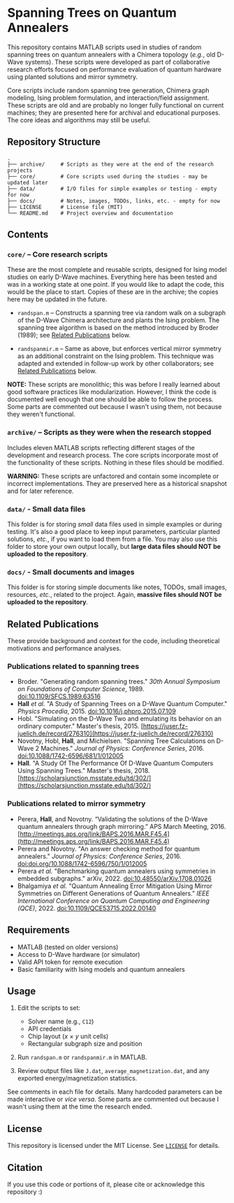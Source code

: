# Spanning Trees on Quantum Annealers
   
   This repository contains MATLAB scripts used in studies of random spanning trees on quantum annealers with a Chimera topology (_e.g._, old D-Wave systems). These scripts were developed as part of collaborative research efforts focused on performance evaluation of quantum hardware using planted solutions and mirror symmetry.
   
   Core scripts include random spanning tree generation, Chimera graph modeling, Ising problem formulation, and interaction/field assignment. These scripts are old and are probably no longer fully functional on current machines; they are presented here for archival and educational purposes. The core ideas and algorithms may still be useful.
   
## Repository Structure
   
    .
    ├── archive/     # Scripts as they were at the end of the research projects
    ├── core/        # Core scripts used during the studies - may be updated later
    ├── data/        # I/O files for simple examples or testing - empty for now
    ├── docs/        # Notes, images, TODOs, links, etc. - empty for now
    ├── LICENSE      # License file (MIT)
    └── README.md    # Project overview and documentation
   
## Contents
   
   ### `core/` – Core research scripts
   
   These are the most complete and reusable scripts, designed for Ising model studies on early D-Wave machines. Everything here has been tested and was in a working state at one point. If you would like to adapt the code, this would be the place to start. Copies of these are in the archive; the copies here may be updated in the future.
   
   - `randspan.m` – Constructs a spanning tree via random walk on a subgraph of the D-Wave Chimera architecture and plants the Ising problem. The spanning tree algorithm is based on the method introduced by Broder (1989); see [Related Publications](#related-research-publications) below.
      
   - `randspanmir.m` – Same as above, but enforces vertical mirror symmetry as an additional constraint on the Ising problem. This technique was adapted and extended in follow-up work by other collaborators; see [Related Publications](#related-research-publications) below.
   
   **NOTE:** These scripts are monolithic; this was before I really learned about good software practices like modularization. However, I think the code is documented well enough that one should be able to follow the process. Some parts are commented out because I wasn't using them, not because they weren't functional.
   
   ### `archive/` – Scripts as they were when the research stopped
		
   Includes eleven MATLAB scripts reflecting different stages of the development and research process. The core scripts incorporate most of the functionality of these scripts. Nothing in these files should be modified.
   
   **WARNING:** These scripts are unfactored and contain some incomplete or incorrect implementations. They are preserved here as a historical snapshot and for later reference.
   
   ### `data/` - Small data files
   
   This folder is for storing *small* data files used in simple examples or during testing. It's also a good place to keep input parameters, particular planted solutions, _etc._, if you want to load them from a file. You may also use this folder to store your own output locally, but **large data files should NOT be uploaded to the repository**.
   
   ### `docs/` - Small documents and images

   This folder is for storing simple documents like notes, TODOs, small images, resources, _etc._, related to the project. Again, **massive files should NOT be uploaded to the repository**.
   
## Related Publications
   
   These provide background and context for the code, including theoretical motivations and performance analyses.
   
   ### Publications related to spanning trees
   - Broder. "Generating random spanning trees." _30th Annual Symposium on Foundations of Computer Science_, 1989. [doi:10.1109/SFCS.1989.63516](https://doi.org/10.1109/SFCS.1989.63516)
   - **Hall** _et al._ "A Study of Spanning Trees on a D-Wave Quantum Computer." _Physics Procedia_, 2015. [doi:10.1016/j.phpro.2015.07.109](https://doi.org/10.1016/j.phpro.2015.07.109)
   - Hobl. "Simulating on the D-Wave Two and emulating its behavior on an ordinary computer." Master's thesis, 2015. [https://juser.fz-juelich.de/record/276310](https://juser.fz-juelich.de/record/276310)
   - Novotny, Hobl, **Hall**, and Michielsen. "Spanning Tree Calculations on D-Wave 2 Machines." _Journal of Physics: Conference Series_, 2016. [doi:10.1088/1742-6596/681/1/012005](https://doi.org/10.1088/1742-6596/681/1/012005)
   - **Hall**. "A Study Of The Performance Of D-Wave Quantum Computers Using Spanning Trees." Master's thesis, 2018. [https://scholarsjunction.msstate.edu/td/302/](https://scholarsjunction.msstate.edu/td/302/)

   ### Publications related to mirror symmetry
   - Perera, **Hall**, and Novotny. “Validating the solutions of the D-Wave quantum annealers through graph mirroring.” APS March Meeting, 2016. [http://meetings.aps.org/link/BAPS.2016.MAR.F45.4](http://meetings.aps.org/link/BAPS.2016.MAR.F45.4)
   - Perera and Novotny. "An answer checking method for quantum annealers." _Journal of Physics: Conference Series_, 2016. [doi:doi.org/10.1088/1742-6596/750/1/012005](https://doi.org/10.1088/1742-6596/750/1/012005)
   - Perera _et al._ "Benchmarking quantum annealers using symmetries in embedded subgraphs." arXiv, 2022. [doi:10.48550/arXiv.1708.01026](https://doi.org/10.48550/arXiv.1708.01026)
   - Bhalgamiya _et al._ "Quantum Annealing Error Mitigation Using Mirror Symmetries on Different Generations of Quantum Annealers." _IEEE International Conference on Quantum Computing and Engineering (QCE)_, 2022. [doi:10.1109/QCE53715.2022.00140](https://doi.org/10.1109/QCE53715.2022.00140)
   
## Requirements
   
   - MATLAB (tested on older versions)
   - Access to D-Wave hardware (or simulator)
   - Valid API token for remote execution
   - Basic familiarity with Ising models and quantum annealers
   
## Usage
   
   1. Edit the scripts to set:
      - Solver name (e.g., `C12`)
      - API credentials
      - Chip layout (*x* × *y* unit cells)
      - Rectangular subgraph size and position
      
   2. Run `randspan.m` or `randspanmir.m` in MATLAB.
   
   3. Review output files like `J.dat`, `average_magnetization.dat`, and any exported energy/magnetization statistics.
   
   See comments in each file for details. Many hardcoded parameters can be made interactive or *vice versa*. Some parts are commented out because I wasn't using them at the time the research ended.
   
## License
   
   This repository is licensed under the MIT License. See [`LICENSE`](./LICENSE) for details.
   
## Citation
   
   If you use this code or portions of it, please cite or acknowledge this repository :)
   